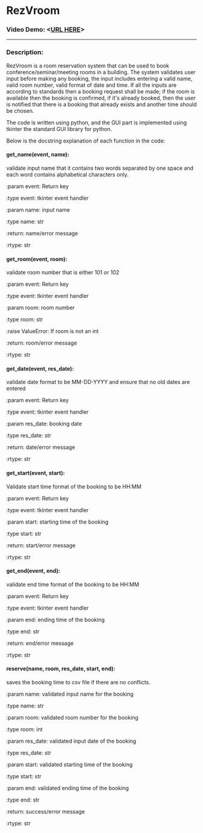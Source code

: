 # RezVroom

### **Video Demo:**  <[URL HERE](https://www.youtube.com/watch?v=k82ndO7uVXY)>
---
### **Description:**
RezVroom is a room reservation system that can be used to book conference/seminar/meeting rooms in a building.
The system validates user input before making any booking, the input includes entering a valid name, valid room number,
valid format of date and time.
If all the inputs are according to standards then a booking request shall be made; if the room is available then the booking is confirmed,
if it's already booked, then the user is notified that there is a booking that already exists and another time should be chosen.

The code is written using python, and the GUI part is implemented using tkinter the standard GUI library for python.

Below is the docstring explanation of each function in the code:

#### **get_name(event, name):**
validate input name that it contains two words separated by one space and each word contains alphabetical characters only.

:param event: Return key

:type event: tkinter event handler

:param name: input name

:type name: str

:return: name/error message

:rtype: str

#### **get_room(event, room):**
validate room number that is either 101 or 102

:param event: Return key

:type event: tkinter event handler

:param room: room number

:type room: str

:raise ValueError: If room is not an int

:return: room/error message

:rtype: str

#### **get_date(event, res_date):**
validate date format to be MM-DD-YYYY and ensure that no old dates are entered

:param event: Return key

:type event: tkinter event handler

:param res_date: booking date

:type res_date: str

:return: date/error message

:rtype: str

#### **get_start(event, start):**
Validate start time format of the booking to be HH:MM

:param event: Return key

:type event: tkinter event handler

:param start: starting time of the booking

:type start: str

:return: start/error message

:rtype: str

#### **get_end(event, end):**
validate end time format of the booking to be HH:MM

:param event: Return key

:type event: tkinter event handler

:param end: ending time of the booking

:type end: str

:return: end/error message

:rtype: str

#### **reserve(name, room, res_date, start, end):**
saves the booking time to csv file if there are no conflicts.

:param name: validated input name for the booking

:type name: str

:param room: validated room number for the booking

:type room: int

:param res_date: validated input date of the booking

:type res_date: str

:param start: validated starting time of the booking

:type start: str

:param end: validated ending time of the booking

:type end: str

:return: success/error message

:rtype: str






